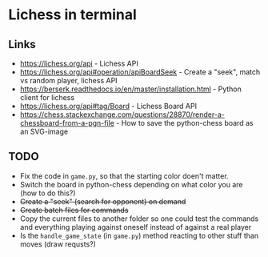 # Lichess in terminal

## Links 
* https://lichess.org/api - Lichess API
* https://lichess.org/api#operation/apiBoardSeek - Create a "seek", match vs random player, lichess API
* https://berserk.readthedocs.io/en/master/installation.html - Python client for lichess
* https://lichess.org/api#tag/Board - Lichess Board API
* https://chess.stackexchange.com/questions/28870/render-a-chessboard-from-a-pgn-file - How to save the python-chess board as an SVG-image

## TODO
* Fix the code in `game.py`, so that the starting color doen't matter.
* Switch the board in python-chess depending on what color you are (how to do this?)
* ~~Create a "seek" (search for opponent) on demand~~
* ~~Create batch files for commands~~
* Copy the current files to another folder so one could test the commands and everything playing against oneself instead of against a real player
* Is the `handle_game_state` (in `game.py`) method reacting to other stuff than moves (draw requsts?)
